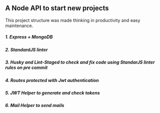 ## A Node API to start new projects

This project structure was made thinking in productivity and easy maintenance.

##### 1. Express + MongoDB
##### 2. StandardJS linter
##### 3. Husky and Lint-Staged to check and fix code using StandarJS linter rules on pre commit
##### 4. Routes protected with Jwt authentication
##### 5. JWT Helper to generate and check tokens
##### 6. Mail Helper to send mails